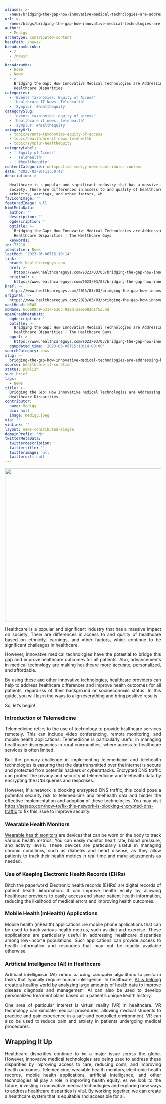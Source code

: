```yaml
---
aliases: >-
  /news/bridging-the-gap-how-innovative-medical-technologies-are-addressing-healthcare-disparities
url: >-
  /news/blogs/bridging-the-gap-how-innovative-medical-technologies-are-addressing-healthcare-disparities
author:
  - Medigy
archetype: contributed-content
basePath: /news/
breadcrumbLinks:
  - /
  - /news/
  - ''
breadcrumbs:
  - Home
  - News
  - >-
    Bridging the Gap: How Innovative Medical Technologies are Addressing
    Healthcare Disparities
categories:
  - 'Events Taxonomies: Equity of Access'
  - 'Healthcare IT News: Telehealth'
  - 'Symplur: #healthequity'
categorySlug:
  - 'events taxonomies: equity of access'
  - 'healthcare it news: telehealth'
  - 'symplur: #healthequity'
categoryUrl:
  - topic/events-taxonomies-equity-of-access
  - topic/healthcare-it-news-telehealth
  - topic/symplur-healthequity
categoryLabel:
  - ' Equity of Access'
  - ' Telehealth'
  - ' #healthequity'
contentCategories: netspective-medigy-news-contributed-content
date: '2023-03-03T11:50:42'
description: >-

  Healthcare is a popular and significant industry that has a massive impact on
  society. There are differences in access to and quality of healthcare based on
  ethnicity, earnings, and other factors, wh
favIconImage: ''
featuredImage: null
htmlMetaData:
  author: ''
  description: ''
  ogdescription: ''
  ogtitle: >-
    Bridging the Gap: How Innovative Medical Technologies are Addressing
    Healthcare Disparities | The Healthcare Guys
  keywords: ''
id: 73218
identifier: News
lastMod: '2023-03-06T15:10:14'
link:
  brand: healthcareguys.com
  href: >-
    https://www.healthcareguys.com/2023/03/03/bridging-the-gap-how-innovative-medical-technologies-are-addressing-healthcare-disparities/
  original: >-
    https://www.healthcareguys.com/2023/03/03/bridging-the-gap-how-innovative-medical-technologies-are-addressing-healthcare-disparities/
href: >-
  https://www.healthcareguys.com/2023/03/03/bridging-the-gap-how-innovative-medical-technologies-are-addressing-healthcare-disparities/
original: >-
  https://www.healthcareguys.com/2023/03/03/bridging-the-gap-how-innovative-medical-technologies-are-addressing-healthcare-disparities/
mastHead: NEWS
mdName: 6c6609c9-b317-536c-928d-ae60082d1f53.md
openGraphMetaData:
  ogdescription: ''
  ogtitle: >-
    Bridging the Gap: How Innovative Medical Technologies are Addressing
    Healthcare Disparities | The Healthcare Guys
  ogurl: >-
    https://www.healthcareguys.com/2023/03/03/bridging-the-gap-how-innovative-medical-technologies-are-addressing-healthcare-disparities/
  ogupdated_time: '2023-03-06T15:10:14+00:00'
searchCategory: News
slug: >-
  bridging-the-gap-how-innovative-medical-technologies-are-addressing-healthcare-disparities
source: healthcare-it-curation
status: publish
sub: brief
tags:
  - News
title: >-
  Bridging the Gap: How Innovative Medical Technologies are Addressing
  Healthcare Disparities
contributor:
  name: Medigy
  bio: null
  image: medigy.jpeg
via: ''
viaLink: ''
layout: news-contributed-single
domainPrefix: 'No'
twitterMetaData:
  twitterdescription: ''
  twittertitle: ''
  twitterimage: null
  twitterurl: null
---
```

<img loading="lazy" class="aligncenter size-full wp-image-73233" src="https://www.healthcareguys.com/wp-content/uploads/2023/03/Featured-image-1-1.jpg" alt="" width="739" height="495" />
<p style="text-align: justify;">Healthcare is a popular and significant industry that has a massive impact on society. There are differences in access to and quality of healthcare based on ethnicity, earnings, and other factors, which continue to be significant challenges in healthcare.</p>
<p style="text-align: justify;">However, innovative medical technologies have the potential to bridge this gap and improve healthcare outcomes for all patients. Also, advancements in medical technology are making healthcare more accurate, personalized, and affordable.</p>
<p style="text-align: justify;">By using these and other innovative technologies, healthcare providers can help to address healthcare differences and improve health outcomes for all patients, regardless of their background or socioeconomic status. In this guide, you will learn the ways to align everything and bring positive results.</p>
<p style="text-align: justify;">So, let’s begin!</p>
<h3 style="text-align: justify;">Introduction of Telemedicine</h3>
<p style="text-align: justify;">Telemedicine refers to the use of technology to provide healthcare services remotely. This can include video conferencing, remote monitoring, and mobile health applications. Telemedicine is particularly useful in managing healthcare discrepancies in rural communities, where access to healthcare services is often limited.</p>
<p style="text-align: justify;">But the primary challenge in implementing telemedicine and telehealth technologies is ensuring that the data transmitted over the internet is secure and protected from potential hackers or cyberattacks. Encrypted DNS traffic can protect the privacy and security of telemedicine and telehealth data by encrypting the DNS queries and responses.</p>
<p style="text-align: justify;">However, if a network is blocking encrypted DNS traffic, this could pose a potential security risk to telemedicine and telehealth data and hinder the effective implementation and adoption of these technologies. You may visit <a href="https://setapp.com/how-to/fix-this-network-is-blocking-encrypted-dns-traffic" target="_blank" rel="noopener">https://setapp.com/how-to/fix-this-network-is-blocking-encrypted-dns-traffic</a> to fix this issue to improve security.</p>
<h3 style="text-align: justify;">Wearable Health Monitors</h3>
<p style="text-align: justify;"><a href="https://www.himss.org/resources/endless-possibilities-wearable-technology-healthcare" target="_blank" rel="noopener">Wearable health monitors</a> are devices that can be worn on the body to track various health metrics. You can easily monitor heart rate, blood pressure, and activity levels. These devices are particularly useful in managing chronic conditions, such as diabetes and heart disease, as they allow patients to track their health metrics in real time and make adjustments as needed.</p>
<h3 style="text-align: left;">Use of Keeping Electronic Health Records (EHRs)</h3>
<p style="text-align: justify;">Ditch the paperwork! Electronic health records (EHRs) are digital records of patient health information. It can improve health equity by allowing healthcare providers to easily access and share patient health information, reducing the likelihood of medical errors and improving health outcomes.</p>
<h3 style="text-align: justify;">Mobile Health (mHealth) Applications</h3>
<p style="text-align: justify;">Mobile health (mHealth) applications are mobile phone applications that can be used to track various health metrics, such as diet and exercise. These applications are particularly useful in addressing healthcare disparities among low-income populations. Such applications can provide access to health information and resources that may not be readily available otherwise.</p>
<h3 style="text-align: justify;">Artificial Intelligence (AI) in Healthcare</h3>
<p style="text-align: justify;">Artificial intelligence (AI) refers to using computer algorithms to perform tasks that typically require human intelligence. In healthcare, <a href="https://www.forbes.com/sites/cindygordon/2022/10/31/ai-in-healthcare-is-making-our-world-healthier/" target="_blank" rel="noopener">AI is helping create a healthy world</a> by analyzing large amounts of health data to improve disease diagnosis and management. AI can also be used to develop personalized treatment plans based on a patient’s unique health history.</p>
<p style="text-align: justify;">One area of particular interest is virtual reality (VR) in healthcare. VR technology can simulate medical procedures, allowing medical students to practice and gain experience in a safe and controlled environment. VR can also be used to reduce pain and anxiety in patients undergoing medical procedures.</p>
<h2>Wrapping It Up</h2>
<p style="text-align: justify;">Healthcare disparities continue to be a major issue across the globe. However, innovative medical technologies are being used to address these disparities by improving access to care, reducing costs, and improving health outcomes. Telemedicine, wearable health monitors, electronic health records, mobile health applications, artificial intelligence, and other technologies all play a role in improving health equity. As we look to the future, investing in innovative medical technologies and exploring new ways to address healthcare disparities is vital. By working together, we can create a healthcare system that is equitable and accessible for all.</p>

